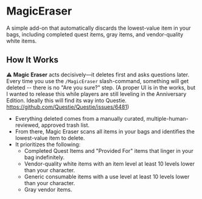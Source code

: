 # MagicEraser

A simple add-on that automatically discards the lowest-value item in your bags, including completed quest items, gray items, and vendor-quality white items.

## How It Works

⚠️ **Magic Eraser** acts decisively—it deletes first and asks questions later. Every time you use the `/MagicEraser` slash-command, something will get deleted -- there is no "Are you sure?" step. (A proper UI is in the works, but I wanted to release this while players are still leveling in the Anniversary Edition. Ideally this will find its way into Questie. https://github.com/Questie/Questie/issues/6481)

* Everything deleted comes from a manually curated, multiple-human-reviewed, approved trash list.
* From there, Magic Eraser scans all items in your bags and identifies the lowest-value item to delete.
* It prioritizes the following:
  * Completed Quest Items and "Provided For" items that linger in your bag indefinitely.
  * Vendor-quality white items with an item level at least 10 levels lower than your character.
  * Generic consumable items with a use level at least 10 levels lower than your character.
  * Gray vendor items.
